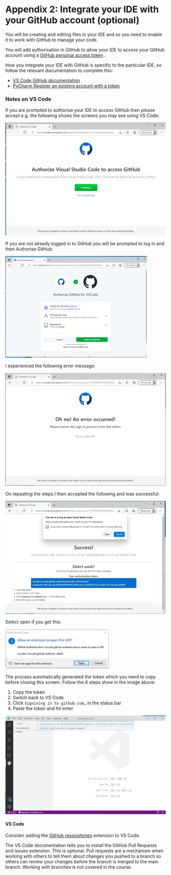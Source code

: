 # Appendix 2: Integrate your IDE with your GitHub account (optional)

You will be creating and editing files in your IDE and so you need to enable it to work with GitHub to manage your code.

You will add authorisation in GitHub to allow your IDE to access your GitHub account using
a [GitHub personal access token](https://docs.github.com/en/authentication/keeping-your-account-and-data-secure/managing-your-personal-access-tokens)
.

How you integrate your IDE with GitHub is specific to the particular IDE, so follow the relevant documentation to
complete this:

- [VS Code GitHub documentation](https://code.visualstudio.com/docs/editor/github)
- [PyCharm Register an existing account with a token](https://www.jetbrains.com/help/pycharm/github.html#ef23dd64)

### Notes on VS Code

If you are prompted to authorise your IDE to access GitHub then please accept e.g. the following shows the screens you
may see using VS Code:

![GitHub request to authorise VS Code](../img/gh-authorise-vsc.png)

If you are not already logged in to GitHub you will be prompted to log in and then Authorise GitHub:

![GitHub request to authorise VS Code](../img/gh-authorise-vsc2.png)

I experienced the following error message:

![GitHub error](../img/gh-error1.png)

On repeating the steps I then accepted the following and was successful:

![GitHub authorise success with token](../img/gh-authorise-token.png)

Select open if you get this:

![VSCode allow](../img/vsc-allow.png)

The process automatically generated the token which you need to copy before closing this screen. Follow the 4 steps show
in the image above:

1. Copy the token
2. Switch back to VS Code
3. Click `Signining in to github.com…` in the status bar
4. Paste the token and hit enter

![VSCode signing in to github.com status bar message](../img/vsc-signingin.png)

#### VS Code

Consider adding the [GitHub respositories](https://marketplace.visualstudio.com/items?itemName=github.remotehub)
extension to VS Code.

The VS Code documentation tells you to install the GitHub Pull Requests and Issues extension. This is optional. Pull
requests are a mechanism when working with others to tell them about changes you pushed to a branch so others can
review your changes before the branch is merged to the main branch. Working with branches is not covered in the course.